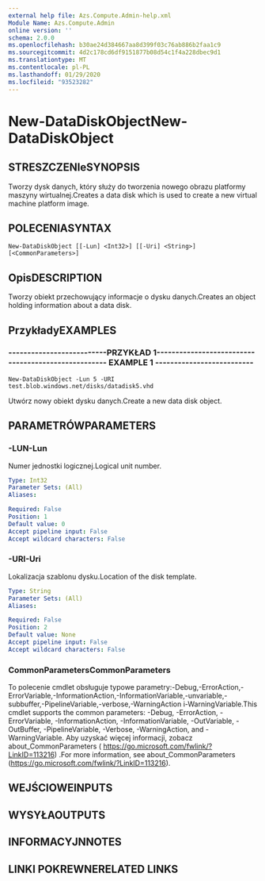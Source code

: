 ```yaml
---
external help file: Azs.Compute.Admin-help.xml
Module Name: Azs.Compute.Admin
online version: ''
schema: 2.0.0
ms.openlocfilehash: b30ae24d384667aa8d399f03c76ab886b2faa1c9
ms.sourcegitcommit: 4d2c178cd6df9151877b08d54c1f4a228dbec9d1
ms.translationtype: MT
ms.contentlocale: pl-PL
ms.lasthandoff: 01/29/2020
ms.locfileid: "93523282"
---
```

# <span data-ttu-id="eba6c-101">New-DataDiskObject</span><span class="sxs-lookup"><span data-stu-id="eba6c-101">New-DataDiskObject</span></span>

## <span data-ttu-id="eba6c-102">STRESZCZENIe</span><span class="sxs-lookup"><span data-stu-id="eba6c-102">SYNOPSIS</span></span>
<span data-ttu-id="eba6c-103">Tworzy dysk danych, który służy do tworzenia nowego obrazu platformy maszyny wirtualnej.</span><span class="sxs-lookup"><span data-stu-id="eba6c-103">Creates a data disk which is used to create a new virtual machine platform image.</span></span>

## <span data-ttu-id="eba6c-104">POLECENIA</span><span class="sxs-lookup"><span data-stu-id="eba6c-104">SYNTAX</span></span>

```
New-DataDiskObject [[-Lun] <Int32>] [[-Uri] <String>] [<CommonParameters>]
```

## <span data-ttu-id="eba6c-105">Opis</span><span class="sxs-lookup"><span data-stu-id="eba6c-105">DESCRIPTION</span></span>
<span data-ttu-id="eba6c-106">Tworzy obiekt przechowujący informacje o dysku danych.</span><span class="sxs-lookup"><span data-stu-id="eba6c-106">Creates an object holding information about a data disk.</span></span>

## <span data-ttu-id="eba6c-107">Przykłady</span><span class="sxs-lookup"><span data-stu-id="eba6c-107">EXAMPLES</span></span>

### <span data-ttu-id="eba6c-108">--------------------------PRZYKŁAD 1--------------------------</span><span class="sxs-lookup"><span data-stu-id="eba6c-108">-------------------------- EXAMPLE 1 --------------------------</span></span>
```
New-DataDiskObject -Lun 5 -URI test.blob.windows.net/disks/datadisk5.vhd
```

<span data-ttu-id="eba6c-109">Utwórz nowy obiekt dysku danych.</span><span class="sxs-lookup"><span data-stu-id="eba6c-109">Create a new data disk object.</span></span>

## <span data-ttu-id="eba6c-110">PARAMETRÓW</span><span class="sxs-lookup"><span data-stu-id="eba6c-110">PARAMETERS</span></span>

### <span data-ttu-id="eba6c-111">-LUN</span><span class="sxs-lookup"><span data-stu-id="eba6c-111">-Lun</span></span>
<span data-ttu-id="eba6c-112">Numer jednostki logicznej.</span><span class="sxs-lookup"><span data-stu-id="eba6c-112">Logical unit number.</span></span>

```yaml
Type: Int32
Parameter Sets: (All)
Aliases: 

Required: False
Position: 1
Default value: 0
Accept pipeline input: False
Accept wildcard characters: False
```

### <span data-ttu-id="eba6c-113">-URI</span><span class="sxs-lookup"><span data-stu-id="eba6c-113">-Uri</span></span>
<span data-ttu-id="eba6c-114">Lokalizacja szablonu dysku.</span><span class="sxs-lookup"><span data-stu-id="eba6c-114">Location of the disk template.</span></span>

```yaml
Type: String
Parameter Sets: (All)
Aliases: 

Required: False
Position: 2
Default value: None
Accept pipeline input: False
Accept wildcard characters: False
```

### <span data-ttu-id="eba6c-115">CommonParameters</span><span class="sxs-lookup"><span data-stu-id="eba6c-115">CommonParameters</span></span>
<span data-ttu-id="eba6c-116">To polecenie cmdlet obsługuje typowe parametry:-Debug,-ErrorAction,-ErrorVariable,-InformationAction,-InformationVariable,-unvariable,-subbuffer,-PipelineVariable,-verbose,-WarningAction i-WarningVariable.</span><span class="sxs-lookup"><span data-stu-id="eba6c-116">This cmdlet supports the common parameters: -Debug, -ErrorAction, -ErrorVariable, -InformationAction, -InformationVariable, -OutVariable, -OutBuffer, -PipelineVariable, -Verbose, -WarningAction, and -WarningVariable.</span></span> <span data-ttu-id="eba6c-117">Aby uzyskać więcej informacji, zobacz about_CommonParameters ( https://go.microsoft.com/fwlink/?LinkID=113216) .</span><span class="sxs-lookup"><span data-stu-id="eba6c-117">For more information, see about_CommonParameters (https://go.microsoft.com/fwlink/?LinkID=113216).</span></span>

## <span data-ttu-id="eba6c-118">WEJŚCIOWE</span><span class="sxs-lookup"><span data-stu-id="eba6c-118">INPUTS</span></span>

## <span data-ttu-id="eba6c-119">WYSYŁA</span><span class="sxs-lookup"><span data-stu-id="eba6c-119">OUTPUTS</span></span>

## <span data-ttu-id="eba6c-120">INFORMACYJN</span><span class="sxs-lookup"><span data-stu-id="eba6c-120">NOTES</span></span>

## <span data-ttu-id="eba6c-121">LINKI POKREWNE</span><span class="sxs-lookup"><span data-stu-id="eba6c-121">RELATED LINKS</span></span>

